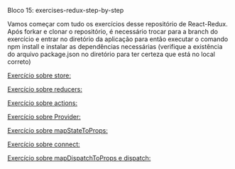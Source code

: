 Bloco 15: exercises-redux-step-by-step

Vamos começar com tudo os exercícios desse repositório de React-Redux.
Após forkar e clonar o repositório, é necessário trocar para a branch do exercício e entrar no diretório da aplicação para então executar o comando npm install e instalar as dependências necessárias (verifique a existência do arquivo package.json no diretório para ter certeza que está no local correto)

[Exercício sobre store:](https://github.com/MaiaraBorgesAlmeida/exercises-redux-step-by-step/tree/exercise-1)

[Exercício sobre reducers:](https://github.com/MaiaraBorgesAlmeida/exercises-redux-step-by-step/tree/exercise-2)

[Exercício sobre actions:](https://github.com/MaiaraBorgesAlmeida/exercises-redux-step-by-step/tree/exercise-3)

[Exercício sobre Provider:](https://github.com/MaiaraBorgesAlmeida/exercises-redux-step-by-step/tree/exercise-4)

[Exercício sobre mapStateToProps:](https://github.com/MaiaraBorgesAlmeida/exercises-redux-step-by-step/tree/exercise-5)

[Exercício sobre connect:](https://github.com/MaiaraBorgesAlmeida/exercises-redux-step-by-step/tree/exercise-6)

[Exercício sobre mapDispatchToProps e dispatch:](https://github.com/MaiaraBorgesAlmeida/exercises-redux-step-by-step/tree/exercise-7)
